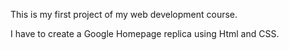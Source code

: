 This is my first project of my web development course.

I have to create a Google Homepage replica using Html and CSS.